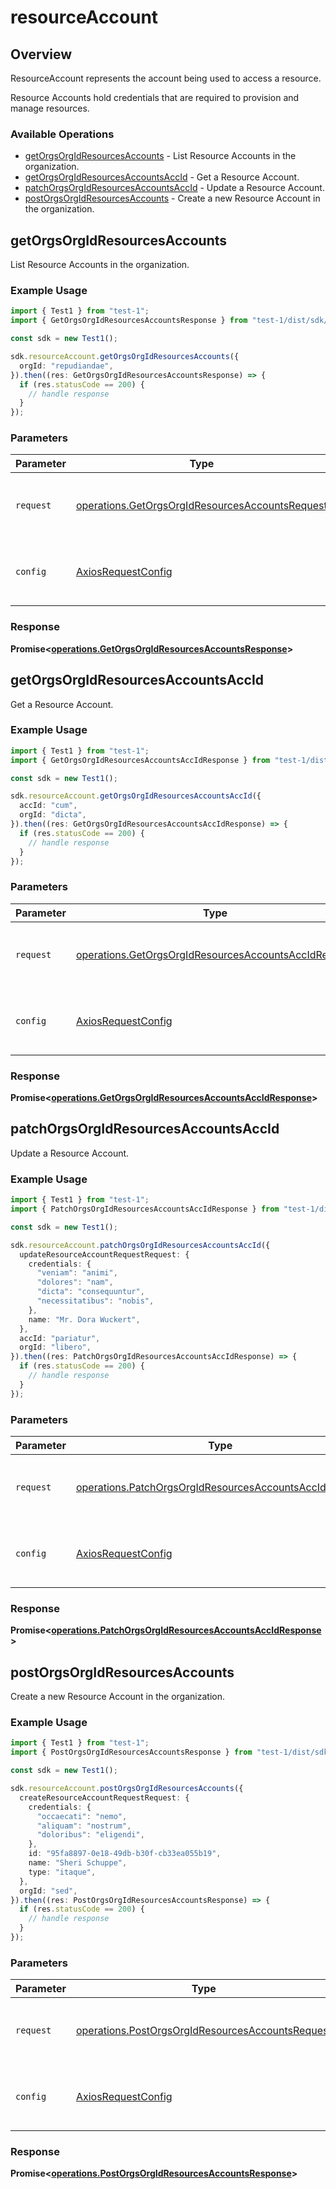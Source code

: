 # resourceAccount

## Overview

ResourceAccount represents the account being used to access a resource.

Resource Accounts hold credentials that are required to provision and manage resources.
<SchemaDefinition schemaRef="#/components/schemas/ResourceAccountRequest" />


### Available Operations

* [getOrgsOrgIdResourcesAccounts](#getorgsorgidresourcesaccounts) - List Resource Accounts in the organization.
* [getOrgsOrgIdResourcesAccountsAccId](#getorgsorgidresourcesaccountsaccid) - Get a Resource Account.
* [patchOrgsOrgIdResourcesAccountsAccId](#patchorgsorgidresourcesaccountsaccid) - Update a Resource Account.
* [postOrgsOrgIdResourcesAccounts](#postorgsorgidresourcesaccounts) - Create a new Resource Account in the organization.

## getOrgsOrgIdResourcesAccounts

List Resource Accounts in the organization.

### Example Usage

```typescript
import { Test1 } from "test-1";
import { GetOrgsOrgIdResourcesAccountsResponse } from "test-1/dist/sdk/models/operations";

const sdk = new Test1();

sdk.resourceAccount.getOrgsOrgIdResourcesAccounts({
  orgId: "repudiandae",
}).then((res: GetOrgsOrgIdResourcesAccountsResponse) => {
  if (res.statusCode == 200) {
    // handle response
  }
});
```

### Parameters

| Parameter                                                                                                          | Type                                                                                                               | Required                                                                                                           | Description                                                                                                        |
| ------------------------------------------------------------------------------------------------------------------ | ------------------------------------------------------------------------------------------------------------------ | ------------------------------------------------------------------------------------------------------------------ | ------------------------------------------------------------------------------------------------------------------ |
| `request`                                                                                                          | [operations.GetOrgsOrgIdResourcesAccountsRequest](../../models/operations/getorgsorgidresourcesaccountsrequest.md) | :heavy_check_mark:                                                                                                 | The request object to use for the request.                                                                         |
| `config`                                                                                                           | [AxiosRequestConfig](https://axios-http.com/docs/req_config)                                                       | :heavy_minus_sign:                                                                                                 | Available config options for making requests.                                                                      |


### Response

**Promise<[operations.GetOrgsOrgIdResourcesAccountsResponse](../../models/operations/getorgsorgidresourcesaccountsresponse.md)>**


## getOrgsOrgIdResourcesAccountsAccId

Get a Resource Account.

### Example Usage

```typescript
import { Test1 } from "test-1";
import { GetOrgsOrgIdResourcesAccountsAccIdResponse } from "test-1/dist/sdk/models/operations";

const sdk = new Test1();

sdk.resourceAccount.getOrgsOrgIdResourcesAccountsAccId({
  accId: "cum",
  orgId: "dicta",
}).then((res: GetOrgsOrgIdResourcesAccountsAccIdResponse) => {
  if (res.statusCode == 200) {
    // handle response
  }
});
```

### Parameters

| Parameter                                                                                                                    | Type                                                                                                                         | Required                                                                                                                     | Description                                                                                                                  |
| ---------------------------------------------------------------------------------------------------------------------------- | ---------------------------------------------------------------------------------------------------------------------------- | ---------------------------------------------------------------------------------------------------------------------------- | ---------------------------------------------------------------------------------------------------------------------------- |
| `request`                                                                                                                    | [operations.GetOrgsOrgIdResourcesAccountsAccIdRequest](../../models/operations/getorgsorgidresourcesaccountsaccidrequest.md) | :heavy_check_mark:                                                                                                           | The request object to use for the request.                                                                                   |
| `config`                                                                                                                     | [AxiosRequestConfig](https://axios-http.com/docs/req_config)                                                                 | :heavy_minus_sign:                                                                                                           | Available config options for making requests.                                                                                |


### Response

**Promise<[operations.GetOrgsOrgIdResourcesAccountsAccIdResponse](../../models/operations/getorgsorgidresourcesaccountsaccidresponse.md)>**


## patchOrgsOrgIdResourcesAccountsAccId

Update a Resource Account.

### Example Usage

```typescript
import { Test1 } from "test-1";
import { PatchOrgsOrgIdResourcesAccountsAccIdResponse } from "test-1/dist/sdk/models/operations";

const sdk = new Test1();

sdk.resourceAccount.patchOrgsOrgIdResourcesAccountsAccId({
  updateResourceAccountRequestRequest: {
    credentials: {
      "veniam": "animi",
      "dolores": "nam",
      "dicta": "consequuntur",
      "necessitatibus": "nobis",
    },
    name: "Mr. Dora Wuckert",
  },
  accId: "pariatur",
  orgId: "libero",
}).then((res: PatchOrgsOrgIdResourcesAccountsAccIdResponse) => {
  if (res.statusCode == 200) {
    // handle response
  }
});
```

### Parameters

| Parameter                                                                                                                        | Type                                                                                                                             | Required                                                                                                                         | Description                                                                                                                      |
| -------------------------------------------------------------------------------------------------------------------------------- | -------------------------------------------------------------------------------------------------------------------------------- | -------------------------------------------------------------------------------------------------------------------------------- | -------------------------------------------------------------------------------------------------------------------------------- |
| `request`                                                                                                                        | [operations.PatchOrgsOrgIdResourcesAccountsAccIdRequest](../../models/operations/patchorgsorgidresourcesaccountsaccidrequest.md) | :heavy_check_mark:                                                                                                               | The request object to use for the request.                                                                                       |
| `config`                                                                                                                         | [AxiosRequestConfig](https://axios-http.com/docs/req_config)                                                                     | :heavy_minus_sign:                                                                                                               | Available config options for making requests.                                                                                    |


### Response

**Promise<[operations.PatchOrgsOrgIdResourcesAccountsAccIdResponse](../../models/operations/patchorgsorgidresourcesaccountsaccidresponse.md)>**


## postOrgsOrgIdResourcesAccounts

Create a new Resource Account in the organization.

### Example Usage

```typescript
import { Test1 } from "test-1";
import { PostOrgsOrgIdResourcesAccountsResponse } from "test-1/dist/sdk/models/operations";

const sdk = new Test1();

sdk.resourceAccount.postOrgsOrgIdResourcesAccounts({
  createResourceAccountRequestRequest: {
    credentials: {
      "occaecati": "nemo",
      "aliquam": "nostrum",
      "doloribus": "eligendi",
    },
    id: "95fa8897-0e18-49db-b30f-cb33ea055b19",
    name: "Sheri Schuppe",
    type: "itaque",
  },
  orgId: "sed",
}).then((res: PostOrgsOrgIdResourcesAccountsResponse) => {
  if (res.statusCode == 200) {
    // handle response
  }
});
```

### Parameters

| Parameter                                                                                                            | Type                                                                                                                 | Required                                                                                                             | Description                                                                                                          |
| -------------------------------------------------------------------------------------------------------------------- | -------------------------------------------------------------------------------------------------------------------- | -------------------------------------------------------------------------------------------------------------------- | -------------------------------------------------------------------------------------------------------------------- |
| `request`                                                                                                            | [operations.PostOrgsOrgIdResourcesAccountsRequest](../../models/operations/postorgsorgidresourcesaccountsrequest.md) | :heavy_check_mark:                                                                                                   | The request object to use for the request.                                                                           |
| `config`                                                                                                             | [AxiosRequestConfig](https://axios-http.com/docs/req_config)                                                         | :heavy_minus_sign:                                                                                                   | Available config options for making requests.                                                                        |


### Response

**Promise<[operations.PostOrgsOrgIdResourcesAccountsResponse](../../models/operations/postorgsorgidresourcesaccountsresponse.md)>**

